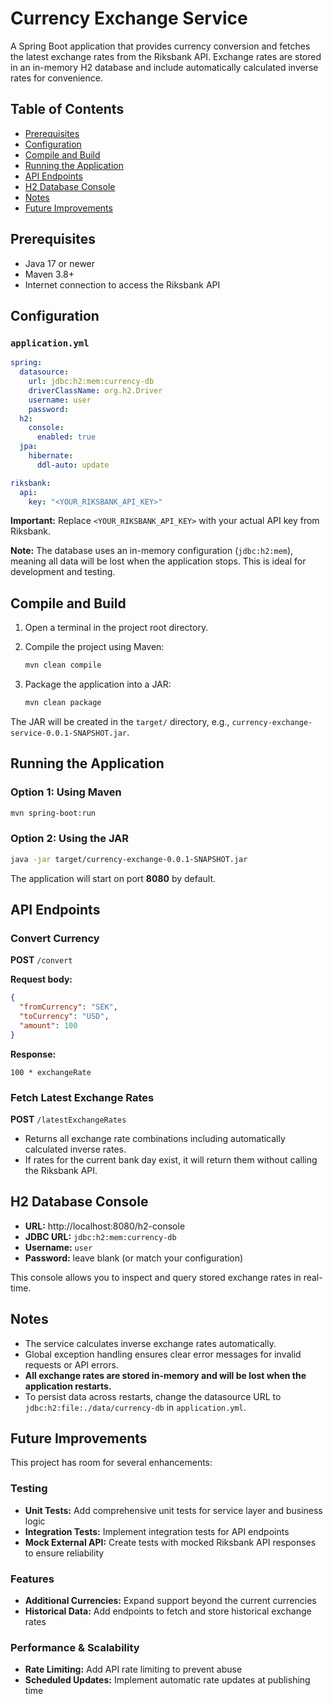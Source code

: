# Currency Exchange Service

A Spring Boot application that provides currency conversion and fetches the latest exchange rates from the Riksbank API. Exchange rates are stored in an in-memory H2 database and include automatically calculated inverse rates for convenience.

## Table of Contents

- [Prerequisites](#prerequisites)
- [Configuration](#configuration)
- [Compile and Build](#compile-and-build)
- [Running the Application](#running-the-application)
- [API Endpoints](#api-endpoints)
- [H2 Database Console](#h2-database-console)
- [Notes](#notes)
- [Future Improvements](#future-improvements)

## Prerequisites

- Java 17 or newer
- Maven 3.8+
- Internet connection to access the Riksbank API

## Configuration

### `application.yml`

```yaml
spring:
  datasource:
    url: jdbc:h2:mem:currency-db
    driverClassName: org.h2.Driver
    username: user
    password:
  h2:
    console:
      enabled: true
  jpa:
    hibernate:
      ddl-auto: update

riksbank:
  api:
    key: "<YOUR_RIKSBANK_API_KEY>"
```

**Important:** Replace `<YOUR_RIKSBANK_API_KEY>` with your actual API key from Riksbank.

**Note:** The database uses an in-memory configuration (`jdbc:h2:mem`), meaning all data will be lost when the application stops. This is ideal for development and testing.

## Compile and Build

1. Open a terminal in the project root directory.

2. Compile the project using Maven:
   ```bash
   mvn clean compile
   ```

3. Package the application into a JAR:
   ```bash
   mvn clean package
   ```

The JAR will be created in the `target/` directory, e.g., `currency-exchange-service-0.0.1-SNAPSHOT.jar`.

## Running the Application

### Option 1: Using Maven

```bash
mvn spring-boot:run
```

### Option 2: Using the JAR

```bash
java -jar target/currency-exchange-0.0.1-SNAPSHOT.jar
```

The application will start on port **8080** by default.

## API Endpoints

### Convert Currency

**POST** `/convert`

**Request body:**
```json
{
  "fromCurrency": "SEK",
  "toCurrency": "USD",
  "amount": 100
}
```

**Response:**
```
100 * exchangeRate
```

### Fetch Latest Exchange Rates

**POST** `/latestExchangeRates`

- Returns all exchange rate combinations including automatically calculated inverse rates.
- If rates for the current bank day exist, it will return them without calling the Riksbank API.

## H2 Database Console

- **URL:** http://localhost:8080/h2-console
- **JDBC URL:** `jdbc:h2:mem:currency-db`
- **Username:** `user`
- **Password:** leave blank (or match your configuration)

This console allows you to inspect and query stored exchange rates in real-time.

## Notes

- The service calculates inverse exchange rates automatically.
- Global exception handling ensures clear error messages for invalid requests or API errors.
- **All exchange rates are stored in-memory and will be lost when the application restarts.**
- To persist data across restarts, change the datasource URL to `jdbc:h2:file:./data/currency-db` in `application.yml`.

## Future Improvements

This project has room for several enhancements:

### Testing
- **Unit Tests:** Add comprehensive unit tests for service layer and business logic
- **Integration Tests:** Implement integration tests for API endpoints
- **Mock External API:** Create tests with mocked Riksbank API responses to ensure reliability

### Features
- **Additional Currencies:** Expand support beyond the current currencies 
- **Historical Data:** Add endpoints to fetch and store historical exchange rates

### Performance & Scalability
- **Rate Limiting:** Add API rate limiting to prevent abuse
- **Scheduled Updates:** Implement automatic rate updates at publishing time
